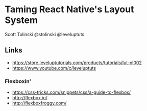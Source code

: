 # Taming React Native's Layout System

Scott Tolinski
@stolinski
@leveluptuts

## Links

* https://store.leveluptutorials.com/products/tutorials/lut-nl002
* https://www.youtube.com/c/leveluptuts

### Flexboxin'
* https://css-tricks.com/snippets/css/a-guide-to-flexbox/
* http://flexbox.io/
* http://flexboxfroggy.com/
